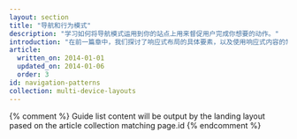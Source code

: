 ```yaml
---
layout: section
title: "导航和行为模式"
description: "学习如何将导航模式运用到你的站点上用来督促用户完成你想要的动作。"
introduction: "在前一篇章中，我们探讨了响应式布局的具体要素，以及使用响应式内容的常见技巧。在这一篇章，我们会讲到如何将之运用于导航中。"
article:
  written_on: 2014-01-01
  updated_on: 2014-01-06
  order: 3
id: navigation-patterns
collection: multi-device-layouts
---
```


{% comment %}
Guide list content will be output by the landing layout pased on the article collection matching page.id
{% endcomment %}
